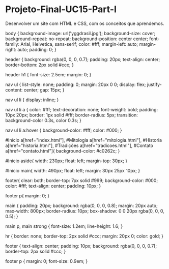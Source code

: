 # Projeto-Final-UC15-Part-I
Desenvolver um site com HTML e CSS, com os conceitos que aprendemos.

body {
    background-image: url('yggdrasil.jpg');
    background-size: cover;
    background-repeat: no-repeat;
    background-position: center center;
    font-family: Arial, Helvetica, sans-serif;
    color: #fff;
    margin-left: auto;
    margin-right: auto;
    padding: 0;
}

header {
    background: rgba(0, 0, 0, 0.7);
    padding: 20px;
    text-align: center;
    border-bottom: 2px solid #ccc;
}

header h1 {
    font-size: 2.5em;
    margin: 0;
}

nav ul {
    list-style: none;
    padding: 0;
    margin: 20px 0 0;
    display: flex;
    justify-content: center;
    gap: 15px;
}

nav ul li {
    display: inline;
}

nav ul li a {
    color: #fff;
    text-decoration: none;
    font-weight: bold;
    padding: 10px 20px;
    border: 1px solid #fff;
    border-radius: 5px;
    transition: background-color 0.3s, color 0.3s;
}

nav ul li a:hover {
    background-color: #fff;
    color: #000;
}

#Início a[href="index.html"],
#Mitologia a[href="mitologia.html"],
#Historia a[href="historia.html"],
#Tradições a[href="tradicoes.html"],
#Contato a[href="contato.html"]{
background-color: #c0262c;
}

#Início aside{
    width: 230px;
    float: left;
    margin-top: 30px;
}

#Início main{
    width: 490px;
    float: left;
    margin: 30px 25px 10px;
}

footer{
    clear: both;
    border-top: 7px solid #999;
    background-color: #000;
    color: #fff;
    text-align: center;
    padding: 10px;
}

footer p{
    margin: 0;
}

main {
    padding: 20px;
    background: rgba(0, 0, 0, 0.8);
    margin: 20px auto;
    max-width: 800px;
    border-radius: 10px;
    box-shadow: 0 0 20px rgba(0, 0, 0, 0.5);
}

main p, main strong {
    font-size: 1.2em;
    line-height: 1.6;
}

hr {
    border: none;
    border-top: 2px solid #ccc;
    margin: 20px 0;
    color: gold;
}

footer {
    text-align: center;
    padding: 10px;
    background: rgba(0, 0, 0, 0.7);
    border-top: 2px solid #ccc;
}

footer p {
    margin: 0;
    font-size: 0.9em;
}
